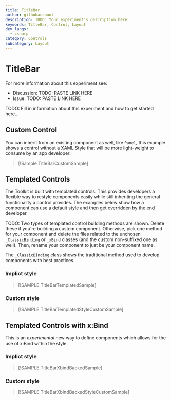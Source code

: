 ```yaml
---
title: TitleBar
author: githubaccount
description: TODO: Your experiment's description here
keywords: TitleBar, Control, Layout
dev_langs:
  - csharp
category: Controls
subcategory: Layout
---
```


<!-- To know about all the available Markdown syntax, Check out https://docs.microsoft.com/contribute/markdown-reference -->
<!-- Ensure you remove all comments before submission, to ensure that there are no formatting issues when displaying this page.  -->
<!-- It is recommended to check how the Documentation will look in the sample app, before Merging a PR -->
<!-- **Note:** All links to other docs.microsoft.com pages should be relative without locale, i.e. for the one above would be /contribute/markdown-reference -->
<!-- Included images should be optimized for size and not include any Intellectual Property references. -->

# TitleBar

For more information about this experiment see:
- Discussion: TODO: PASTE LINK HERE
- Issue: TODO: PASTE LINK HERE

TODO: Fill in information about this experiment and how to get started here...

## Custom Control

You can inherit from an existing component as well, like `Panel`, this example shows a control without a
XAML Style that will be more light-weight to consume by an app developer:

> [!Sample TitleBarCustomSample]

## Templated Controls

The Toolkit is built with templated controls. This provides developers a flexible way to restyle components
easily while still inheriting the general functionality a control provides. The examples below show
how a component can use a default style and then get overridden by the end developer.

TODO: Two types of templated control building methods are shown. Delete these if you're building a custom component.
Otherwise, pick one method for your component and delete the files related to the unchosen `_ClassicBinding` or `_xBind`
classes (and the custom non-suffixed one as well). Then, rename your component to just be your component name.

The `_ClassicBinding` class shows the traditional method used to develop components with best practices.

### Implict style

> [!SAMPLE TitleBarTemplatedSample]

### Custom style

> [!SAMPLE TitleBarTemplatedStyleCustomSample]

## Templated Controls with x:Bind

This is an _experimental_ new way to define components which allows for the use of x:Bind within the style.

### Implict style

> [!SAMPLE TitleBarXbindBackedSample]

### Custom style

> [!SAMPLE TitleBarXbindBackedStyleCustomSample]

